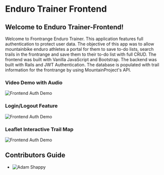 # Enduro Trainer Frontend
<!-- Short Description -->
## Welcome to Enduro Trainer-Frontend!
Welcome to Frontrange Enduro Trainer. This application features full authentication to protect user data. The objective of this app was to allow mountainbike enduro athletes a portal for them to save to-do lists, search trails in the frontrange and save them to their to-do list with full CRUD. The frontend was built with Vanilla JavaScript and Bootstrap. The backend was built with Rails and JWT Authentication. The database is populated with trail information for the frontrange by using MountainProject's API.

<!-- Frontend Video Demo -->
### Video Demo with Audio
![Frontend Auth Demo](https://youtu.be/zBAbWel-8cw)

### Login/Logout Feature
![Frontend Auth Demo](https://media.giphy.com/media/IgLZTUsOBGHWDP25mu/giphy.gif)

### Leaflet Interactive Trail Map
![Frontend Auth Demo](https://media.giphy.com/media/YOGe2Un40OwGSg6wDW/giphy.gif)

<!-- Contributors -->
## Contributors Guide
- ![Adam Shappy](https://github.com/mrshappy0)
